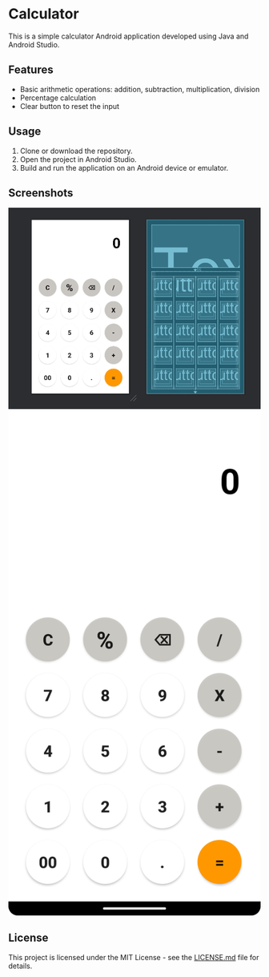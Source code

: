 # Calculator

This is a simple calculator Android application developed using Java and Android Studio.

## Features

- Basic arithmetic operations: addition, subtraction, multiplication, division
- Percentage calculation
- Clear button to reset the input

## Usage

1. Clone or download the repository.
2. Open the project in Android Studio.
3. Build and run the application on an Android device or emulator.

## Screenshots

![Screenshot 1](/screenshots/screenshot1.png)
![Screenshot 2](/screenshots/screenshot2.png)

## License

This project is licensed under the MIT License - see the [LICENSE.md](LICENSE.md) file for details.
